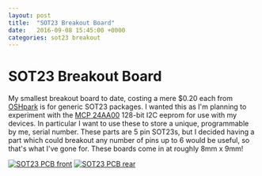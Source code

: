 ```yaml
---
layout: post
title:  "SOT23 Breakout Board"
date:   2016-09-08 15:45:00 +0000
categories: sot23 breakout 
---
```

# SOT23 Breakout Board

My smallest breakout board to date, costing a mere $0.20 each from [OSHpark](https://oshpark.com) is for generic SOT23 packages.  I wanted this as I'm planning to experiment with the [MCP 24AA00](http://ww1.microchip.com/downloads/en/DeviceDoc/21178d.pdf) 128-bit I2C eeprom for use with my devices.  In particular I want to use these to store a unique, programmable by me, serial number.  These parts are 5 pin SOT23s, but I decided having a part which could breakout any number of pins up to 6 would be useful, so that's what I've gone for.  These boards come in at roughly 8mm x 9mm!

<a href="https://oshpark.com/shared_projects/jUdYGl9E"><img src="https://644db4de3505c40a0444-327723bce298e3ff5813fb42baeefbaa.ssl.cf1.rackcdn.com/f46eb6ce3466eed9f3a24ee6cb131d87.png" alt="SOT23 PCB front"/></a>
<a href="https://oshpark.com/shared_projects/jUdYGl9E"><img src="https://644db4de3505c40a0444-327723bce298e3ff5813fb42baeefbaa.ssl.cf1.rackcdn.com/8db57fe9b2f867dad15d0db31b7ef248.png" alt="SOT23 PCB rear"/></a>

